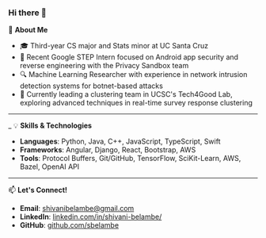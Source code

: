 ### Hi there 👋

<!--
**sbelambe/sbelambe** is a ✨ _special_ ✨ repository because its `README.md` (this file) appears on your GitHub profile.

Here are some ideas to get you started:
- 👯 I’m looking to collaborate on ...
- 🤔 I’m looking for help with ...
- 💬 Ask me about ...
- 📫 How to reach me: ...
- 😄 Pronouns: ...
- ⚡ Fun fact: ...
-->

🚀 **About Me**  
- 🎓 Third-year CS major and Stats minor at UC Santa Cruz  
- 🔐 Recent Google STEP Intern focused on Android app security and reverse engineering with the Privacy Sandbox team  
- 🔍 Machine Learning Researcher with experience in network intrusion detection systems for botnet-based attacks  
- 👯 Currently leading a clustering team in UCSC's Tech4Good Lab, exploring advanced techniques in real-time survey response clustering  

---
_
💡 **Skills & Technologies**  
- **Languages**: Python, Java, C++, JavaScript, TypeScript, Swift  
- **Frameworks**: Angular, Django, React, Bootstrap, AWS  
- **Tools**: Protocol Buffers, Git/GitHub, TensorFlow, SciKit-Learn, AWS, Bazel, OpenAI API  
---

📫 **Let's Connect!**  
- **Email**: shivanibelambe@gmail.com  
- **LinkedIn**: [linkedin.com/in/shivani-belambe/](https://linkedin.com/in/shivani-belambe/)  
- **GitHub**: [github.com/sbelambe](https://github.com/sbelambe)  
